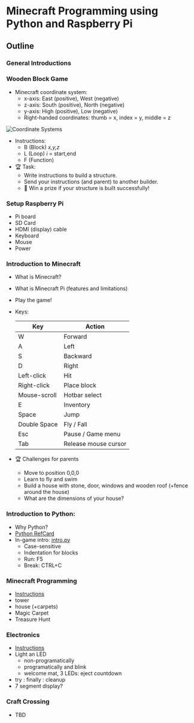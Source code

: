 # Minecraft Programming using Python and Raspberry Pi

## Outline

### General Introductions

### Wooden Block Game
- Minecraft coordinate system:
  - x-axis: East (positive), West (negative)
  - z-axis: South (positive), North (negative)
  - y-axis: High (positive), Low (negative)
  - Right-handed coordinates: thumb = x, index = y, middle = z
  
![Coordinate Systems](http://viz.aset.psu.edu/gho/sem_notes/3d_fundamentals/gifs/left_right_hand.gif)

- Instructions: 
  - B (Block) *x,y,z*
  - L (Loop) *i* = start,end
  - F (Function)
- :trophy: Task:
  - Write instructions to build a structure.
  - Send your instructions (and parent) to another builder.
  - :gift: Win a prize if your structure is built successfully!

### Setup Raspberry Pi
- Pi board
- SD Card
- HDMI (display) cable
- Keyboard
- Mouse
- Power

### Introduction to Minecraft
  - What is Minecraft?
  - What is Minecraft Pi (features and limitations)
  - Play the game!
  - Keys:
  
    Key | Action 
    --- | ------
    W	| Forward
    A	| Left 
    S	| Backward 
    D	|	Right
    Left-click | Hit
    Right-click | Place block
    Mouse-scroll | Hotbar select
    E	|	Inventory
    Space	|	Jump
    Double Space	|	Fly / Fall
    Esc	| Pause / Game menu
    Tab	| Release mouse cursor

  - :trophy: Challenges for parents
    - Move to position 0,0,0
    - Learn to fly and swim
    - Build a house with stone, door, windows and wooden roof (+fence around the house)
    - What are the dimensions of your house?

### Introduction to Python: 
- Why Python?
- [Python RefCard](https://dzone.com/refcardz/core-python)
- In-game intro: [intro.py](scripts/intro.py)
  - Case-sensitive
  - Indentation for blocks
  - Run: F5
  - Break: CTRL+C 

### Minecraft Programming
- [Instructions](MINECRAFT_INTRO.md)
- tower
- house (+carpets)
- Magic Carpet
- Treasure Hunt

### Electronics
- [Instructions](MINECRAFT_ELECTRONICS.md)
- Light an LED
  - non-programatically
  - programatically and blink
  - welcome mat, 3 LEDs: eject countdown
- try : finally : cleanup
- 7 segment display?

### Craft Crossing
- TBD
